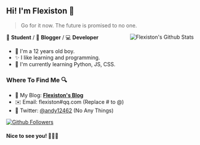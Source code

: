 ## Hi! I'm Flexiston 👋

> Go for it now. The future is promised to no one.

<a href="#">
  <img align="right" alt="Flexiston's Github Stats" src="https://github-readme-stats.vercel.app/api?username=Flexiston&show_icons=true&title_color=2196f3&icon_color=2196f3&text_color=4c4948&bg_color=ffffff">
</a>

📄 **Student** / 🎨 **Blogger** / 💻 **Developer**

- 🎉 I'm a 12 years old boy.
- ✨ I like learning and programming.
- 🌱 I'm currently learning Python, JS, CSS.

### Where To Find Me 🔍

- 📝 My Blog: [**Flexiston's Blog**](https://blog.flesx.cn)
- ✉️ Email: flexiston#qq.com (Replace # to @)
- 🐤 Twitter: [@andy12462](https://twitter.com/andy12462) (No Any Things)

<a href="https://github.com/Flexiston?tab=followers">
  <img alt="Github Followers" src="https://img.shields.io/badge/dynamic/json?logo=github&label=GitHub%20Followers&labelColor=282c34&color=181717&query=%24.data.totalSubs&url=https%3A%2F%2Fapi.spencerwoo.com%2Fsubstats%2F%3Fsource%3Dgithub%26queryKey%3DFlexiston&style=flat-square">
</a>

#### Nice to see you! 🤣🤣🤣
